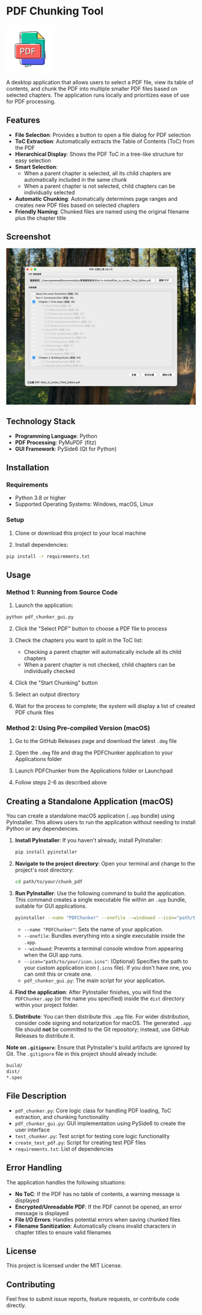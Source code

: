 # PDF Chunking Tool

<img src="./assets/icon.png" width="128" height="128" alt="PDFChunker Icon">

A desktop application that allows users to select a PDF file, view its table of contents, and chunk the PDF into multiple smaller PDF files based on selected chapters. The application runs locally and prioritizes ease of use for PDF processing.

## Features

- **File Selection**: Provides a button to open a file dialog for PDF selection
- **ToC Extraction**: Automatically extracts the Table of Contents (ToC) from the PDF
- **Hierarchical Display**: Shows the PDF ToC in a tree-like structure for easy selection
- **Smart Selection**:
  - When a parent chapter is selected, all its child chapters are automatically included in the same chunk
  - When a parent chapter is not selected, child chapters can be individually selected
- **Automatic Chunking**: Automatically determines page ranges and creates new PDF files based on selected chapters
- **Friendly Naming**: Chunked files are named using the original filename plus the chapter title

## Screenshot

![PDFChunker Screenshot](./PDFChunker_screenshot.png)

## Technology Stack

- **Programming Language**: Python
- **PDF Processing**: PyMuPDF (fitz)
- **GUI Framework**: PySide6 (Qt for Python)

## Installation

### Requirements

- Python 3.8 or higher
- Supported Operating Systems: Windows, macOS, Linux

### Setup

1. Clone or download this project to your local machine

2. Install dependencies:

```bash
pip install -r requirements.txt
```

## Usage

### Method 1: Running from Source Code

1. Launch the application:

```bash
python pdf_chunker_gui.py
```

2. Click the "Select PDF" button to choose a PDF file to process

3. Check the chapters you want to split in the ToC list:
   - Checking a parent chapter will automatically include all its child chapters
   - When a parent chapter is not checked, child chapters can be individually checked

4. Click the "Start Chunking" button

5. Select an output directory

6. Wait for the process to complete; the system will display a list of created PDF chunk files

### Method 2: Using Pre-compiled Version (macOS)

1. Go to the GitHub Releases page and download the latest `.dmg` file

2. Open the `.dmg` file and drag the PDFChunker application to your Applications folder

3. Launch PDFChunker from the Applications folder or Launchpad

4. Follow steps 2-6 as described above

## Creating a Standalone Application (macOS)

You can create a standalone macOS application (`.app` bundle) using PyInstaller. This allows users to run the application without needing to install Python or any dependencies.

1.  **Install PyInstaller**:
    If you haven't already, install PyInstaller:
    ```bash
    pip install pyinstaller
    ```

2.  **Navigate to the project directory**:
    Open your terminal and change to the project's root directory:
    ```bash
    cd path/to/your/chunk_pdf
    ```

3.  **Run PyInstaller**:
    Use the following command to build the application. This command creates a single executable file within an `.app` bundle, suitable for GUI applications.
    ```bash
    pyinstaller --name "PDFChunker" --onefile --windowed --icon="path/to/your/icon.icns" pdf_chunker_gui.py
    ```
    *   `--name "PDFChunker"`: Sets the name of your application.
    *   `--onefile`: Bundles everything into a single executable inside the `.app`.
    *   `--windowed`: Prevents a terminal console window from appearing when the GUI app runs.
    *   `--icon="path/to/your/icon.icns"`: (Optional) Specifies the path to your custom application icon (`.icns` file). If you don't have one, you can omit this or create one.
    *   `pdf_chunker_gui.py`: The main script for your application.

4.  **Find the application**:
    After PyInstaller finishes, you will find the `PDFChunker.app` (or the name you specified) inside the `dist` directory within your project folder.

5.  **Distribute**:
    You can then distribute this `.app` file. For wider distribution, consider code signing and notarization for macOS. The generated `.app` file should **not** be committed to the Git repository; instead, use GitHub Releases to distribute it.

**Note on `.gitignore`**:
Ensure that PyInstaller's build artifacts are ignored by Git. The `.gitignore` file in this project should already include:
```gitignore
build/
dist/
*.spec
```

## File Description

- `pdf_chunker.py`: Core logic class for handling PDF loading, ToC extraction, and chunking functionality
- `pdf_chunker_gui.py`: GUI implementation using PySide6 to create the user interface
- `test_chunker.py`: Test script for testing core logic functionality
- `create_test_pdf.py`: Script for creating test PDF files
- `requirements.txt`: List of dependencies

## Error Handling

The application handles the following situations:

- **No ToC**: If the PDF has no table of contents, a warning message is displayed
- **Encrypted/Unreadable PDF**: If the PDF cannot be opened, an error message is displayed
- **File I/O Errors**: Handles potential errors when saving chunked files
- **Filename Sanitization**: Automatically cleans invalid characters in chapter titles to ensure valid filenames

## License

This project is licensed under the MIT License.

## Contributing

Feel free to submit issue reports, feature requests, or contribute code directly.
